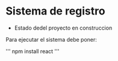 <h1> Sistema de registro </h1>

- Estado dedel proyecto en construccion

Para ejecutar el sistema debe poner:

''' npm install react '''
